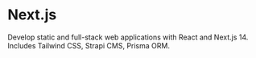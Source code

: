 # Next.js

Develop static and full-stack web applications with React and Next.js 14. Includes Tailwind CSS, Strapi CMS, Prisma ORM.
